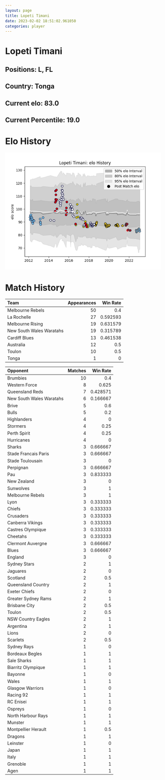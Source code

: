 ```yaml
---  
layout: page  
title: Lopeti Timani  
date: 2023-02-02 18:51:02.961050  
categories: player  
---
```

# Lopeti Timani

## Positions: L, FL

## Country: Tonga

## Current elo: 83.0

## Current Percentile: 19.0

# Elo History


![elo history](history_LopetiTimani.png)
# Match History


| Team                     |   Appearances |   Win Rate |
|:-------------------------|--------------:|-----------:|
| Melbourne Rebels         |            50 |   0.4      |
| La Rochelle              |            27 |   0.592593 |
| Melbourne Rising         |            19 |   0.631579 |
| New South Wales Waratahs |            19 |   0.315789 |
| Cardiff Blues            |            13 |   0.461538 |
| Australia                |            12 |   0.5      |
| Toulon                   |            10 |   0.5      |
| Tonga                    |             1 |   0        |

| Opponent                 |   Matches |   Win Rate |
|:-------------------------|----------:|-----------:|
| Brumbies                 |        10 |   0.4      |
| Western Force            |         8 |   0.625    |
| Queensland Reds          |         7 |   0.428571 |
| New South Wales Waratahs |         6 |   0.166667 |
| Brive                    |         5 |   0.6      |
| Bulls                    |         5 |   0.2      |
| Highlanders              |         4 |   0        |
| Stormers                 |         4 |   0.25     |
| Perth Spirit             |         4 |   0.25     |
| Hurricanes               |         4 |   0        |
| Sharks                   |         3 |   0.666667 |
| Stade Francais Paris     |         3 |   0.666667 |
| Stade Toulousain         |         3 |   0        |
| Perpignan                |         3 |   0.666667 |
| Pau                      |         3 |   0.833333 |
| New Zealand              |         3 |   0        |
| Sunwolves                |         3 |   1        |
| Melbourne Rebels         |         3 |   1        |
| Lyon                     |         3 |   0.333333 |
| Chiefs                   |         3 |   0.333333 |
| Crusaders                |         3 |   0.333333 |
| Canberra Vikings         |         3 |   0.333333 |
| Castres Olympique        |         3 |   0.333333 |
| Cheetahs                 |         3 |   0.333333 |
| Clermont Auvergne        |         3 |   0.666667 |
| Blues                    |         3 |   0.666667 |
| England                  |         3 |   0        |
| Sydney Stars             |         2 |   1        |
| Jaguares                 |         2 |   0        |
| Scotland                 |         2 |   0.5      |
| Queensland Country       |         2 |   1        |
| Exeter Chiefs            |         2 |   0        |
| Greater Sydney Rams      |         2 |   1        |
| Brisbane City            |         2 |   0.5      |
| Toulon                   |         2 |   0.5      |
| NSW Country Eagles       |         2 |   1        |
| Argentina                |         2 |   1        |
| Lions                    |         2 |   0        |
| Scarlets                 |         2 |   0.5      |
| Sydney Rays              |         1 |   0        |
| Bordeaux Begles          |         1 |   1        |
| Sale Sharks              |         1 |   1        |
| Biarritz Olympique       |         1 |   1        |
| Bayonne                  |         1 |   0        |
| Wales                    |         1 |   1        |
| Glasgow Warriors         |         1 |   0        |
| Racing 92                |         1 |   1        |
| RC Enisei                |         1 |   1        |
| Ospreys                  |         1 |   0        |
| North Harbour Rays       |         1 |   1        |
| Munster                  |         1 |   1        |
| Montpellier Herault      |         1 |   0.5      |
| Dragons                  |         1 |   1        |
| Leinster                 |         1 |   0        |
| Japan                    |         1 |   1        |
| Italy                    |         1 |   1        |
| Grenoble                 |         1 |   1        |
| Agen                     |         1 |   1        |